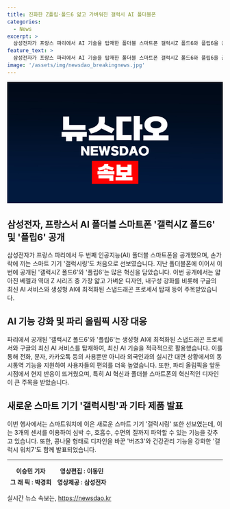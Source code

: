 ```yaml
---
title: 진화한 Z플립·폴드6 얇고 가벼워진 갤럭시 AI 폴더블폰
categories:
  - News
excerpt: >
  삼성전자가 프랑스 파리에서 AI 기술을 탑재한 폴더블 스마트폰 갤럭시Z 폴드6와 플립6을 공개했습니다. 가장 얇고 가벼우며 내구성이 강화된 이번 제품은 생성형 AI에 최적화된 스냅드래곤 프로세서를 탑재하여 구글의 최신 AI 서비스를 원활하게 작동합니다. 또한, 스마트밴드 갤럭시링과 건강을 관리하는 기능을 강화한 갤럭시 워치7도 함께 발표되었습니다. 현지 반응은 뜨거워, 파리 올림픽을 2주 앞두고 특히 AI 혁신과 새로운 디자인이 주목받았습니다.
feature_text: >
  삼성전자가 프랑스 파리에서 AI 기술을 탑재한 폴더블 스마트폰 갤럭시Z 폴드6와 플립6을 공개했습니다. 가장 얇고 가벼우며 내구성이 강화된 이번 제품은 생성형 AI에 최적화된 스냅드래곤 프로세서를 탑재하여 구글의 최신 AI 서비스를 원활하게 작동합니다. 또한, 스마트밴드 갤럭시링과 건강을 관리하는 기능을 강화한 갤럭시 워치7도 함께 발표되었습니다. 현지 반응은 뜨거워, 파리 올림픽을 2주 앞두고 특히 AI 혁신과 새로운 디자인이 주목받았습니다.
image: '/assets/img/newsdao_breakingnews.jpg'
---
```


<p><img src="/assets/img/newsdao_breakingnews.jpg" alt="cryptoinkorea 속보" /></p>

<h2>삼성전자, 프랑스서 AI 폴더블 스마트폰 '갤럭시Z 폴드6' 및 '플립6' 공개</h2>

<p data-ke-size="size16"></p>

<p data-ke-size="size16">삼성전자가 프랑스 파리에서 두 번째 인공지능(AI) 폴더블 스마트폰을 공개했으며, 손가락에 끼는 스마트 기기 '갤럭시링'도 처음으로 선보였습니다. 지난 폴더블폰에 이어서 이번에 공개된 '갤럭시Z 폴드6'와 '플립6'는 많은 혁신을 담았습니다. 이번 공개에서는 얇아진 베젤과 역대 Z 시리즈 중 가장 얇고 가벼운 디자인, 내구성 강화를 비롯해 구글의 최신 AI 서비스와 생성형 AI에 최적화된 스냅드래곤 프로세서 탑재 등이 주목받았습니다.</p>

<h2 data-ke-size="size26">AI 기능 강화 및 파리 올림픽 시장 대응</h2>

<p data-ke-size="size16">파리에서 공개된 '갤럭시Z 폴드6'와 '플립6'는 생성형 AI에 최적화된 스냅드래곤 프로세서와 구글의 최신 AI 서비스를 탑재하여, 최신 AI 기술을 적극적으로 활용했습니다. 이를 통해 전화, 문자, 카카오톡 등의 사용뿐만 아니라 외국인과의 실시간 대면 상황에서의 동시통역 기능을 지원하여 사용자들의 편의를 더욱 높였습니다. 또한, 파리 올림픽을 앞둔 시점에서 현지 반응이 뜨거웠으며, 특히 AI 혁신과 폴더블 스마트폰의 혁신적인 디자인이 큰 주목을 받았습니다.</p>

<h2 data-ke-size="size26">새로운 스마트 기기 '갤럭시링'과 기타 제품 발표</h2>

<p data-ke-size="size16">이번 행사에서는 스마트워치에 이은 새로운 스마트 기기 '갤럭시링' 또한 선보였는데, 이는 3개의 센서를 이용하여 심박 수, 호흡수, 수면의 질까지 파악할 수 있는 기능을 갖추고 있습니다. 또한, 콩나물 형태로 디자인을 바꾼 '버즈3'와 건강관리 기능을 강화한 '갤럭시 워치7'도 함께 발표되었습니다.</p>

<hr>

<table>
<thead>
<tr>
<td style="text-align: center; height: 17px;"><b>이승민 기자</b></td>
<td style="text-align: center; height: 17px;"><b>영상편집 : 이동민</b></td>
</tr>
<tr>
<td style="text-align: center; height: 17px;"><b>그 래 픽 : 박경희</b></td>
<td style="text-align: center; height: 17px;"><b>영상제공 : 삼성전자</b></td>
</tr>
</thead>
</table>

<p data-ke-size="size16"></p>
실시간 뉴스 속보는, <a href="https://newsdao.kr" rel="dofollow">https://newsdao.kr</a>


